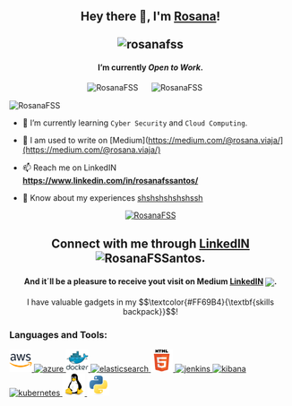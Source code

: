 <p><h2 align="center">Hey there 👋, I'm <a href="https://www.linkedin.com/in/rosanafssantos/">Rosana</a>!<br><br>
<img  height="34px" src="https://komarev.com/ghpvc/?username=rosanafss&label=Profile%20views&color=0e75b6&style=flat" alt="rosanafss" /> <h4 align="center">I’m currently <strong><em>Open to Work</em></strong>.</h4></h2></p>


<p align="center">
<img height="140px" src="https://github-readme-streak-stats.herokuapp.com/?user=rosanafss&" alt="RosanaFSS" />
<img height="140px" hspace="20" src="https://github-readme-stats.vercel.app/api?username=rosanafss&show_icons=true&locale=en" alt="RosanaFSS" />
</p>


<p><img align="center" src="https://github-readme-stats.vercel.app/api/top-langs?username=rosanafss&show_icons=true&locale=en&layout=compact" alt="RosanaFSS" /></p>


- 🌱 I’m currently learning <code>Cyber Security</code> and <code>Cloud Computing</code>.

- 📝 I am used to write on [Medium](https://medium.com/@rosana.viaja/](https://medium.com/@rosana.viaja/)

- 📫 Reach me on LinkedIN **https://www.linkedin.com/in/rosanafssantos/**

- 📄 Know about my experiences [shshshshshshssh](shshshshshshssh)


<p align="center"> <a href="https://github.com/ryo-ma/github-profile-trophy"><img src="https://github-profile-trophy.vercel.app/?username=rosanafss"=algolia alt="RosanaFSS" /></a> </p>


<h2 align="center">Connect with me through <a href="https://www.linkedin.com/in/rosanafssantos/">LinkedIN</a> <img align="center" src="https://raw.githubusercontent.com/rahuldkjain/github-profile-readme-generator/master/src/images/icons/Social/linked-in-alt.svg" alt="RosanaFSSantos" height="24" /></a>.</h2>
<h4 align="center">And it´ll be a pleasure to receive yout visit on Medium <a href="https://medium.com/rosanafss">LinkedIN</a> <img align="center" src="https://raw.githubusercontent.com/rahuldkjain/github-profile-readme-generator/master/src/images/icons/Social/medium.svg" height="24"/></a>.</h4>


<p align="center">I have valuable gadgets in my $$\textcolor{#FF69B4}{\textbf{skills backpack}}$$!</p>

<h3 align="left">Languages and Tools:</h3>
<p align="left"> <a href="https://aws.amazon.com" target="_blank" rel="noreferrer"> <img src="https://raw.githubusercontent.com/devicons/devicon/master/icons/amazonwebservices/amazonwebservices-original-wordmark.svg" alt="aws" width="40" height="40"/> </a> <a href="https://azure.microsoft.com/en-in/" target="_blank" rel="noreferrer"> <img src="https://www.vectorlogo.zone/logos/microsoft_azure/microsoft_azure-icon.svg" alt="azure" width="40" height="40"/> </a> <a href="https://www.docker.com/" target="_blank" rel="noreferrer"> <img src="https://raw.githubusercontent.com/devicons/devicon/master/icons/docker/docker-original-wordmark.svg" alt="docker" width="40" height="40"/> </a> <a href="https://www.elastic.co" target="_blank" rel="noreferrer"> <img src="https://www.vectorlogo.zone/logos/elastic/elastic-icon.svg" alt="elasticsearch" width="40" height="40"/> </a> <a href="https://www.w3.org/html/" target="_blank" rel="noreferrer"> <img src="https://raw.githubusercontent.com/devicons/devicon/master/icons/html5/html5-original-wordmark.svg" alt="html5" width="40" height="40"/> </a> <a href="https://www.jenkins.io" target="_blank" rel="noreferrer"> <img src="https://www.vectorlogo.zone/logos/jenkins/jenkins-icon.svg" alt="jenkins" width="40" height="40"/> </a> <a href="https://www.elastic.co/kibana" target="_blank" rel="noreferrer"> <img src="https://www.vectorlogo.zone/logos/elasticco_kibana/elasticco_kibana-icon.svg" alt="kibana" width="40" height="40"/> </a> <a href="https://kubernetes.io" target="_blank" rel="noreferrer"> <img src="https://www.vectorlogo.zone/logos/kubernetes/kubernetes-icon.svg" alt="kubernetes" width="40" height="40"/> </a> <a href="https://www.linux.org/" target="_blank" rel="noreferrer"> <img src="https://raw.githubusercontent.com/devicons/devicon/master/icons/linux/linux-original.svg" alt="linux" width="40" height="40"/> </a> <a href="https://www.python.org" target="_blank" rel="noreferrer"> <img src="https://raw.githubusercontent.com/devicons/devicon/master/icons/python/python-original.svg" alt="python" width="40" height="40"/> </a> </p>


